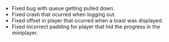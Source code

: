 - Fixed bug with queue getting pulled down.
- Fixed crash that ocurred when logging out.
- Fixed offset in player that ocurred when a toast was displayed.
- Fixed incorrect padding for player that hid the progress in the miniplayer.
